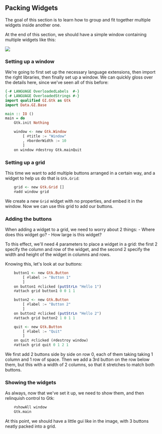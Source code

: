 ## Packing Widgets

The goal of this section is to learn how to group and fit together
multiple widgets inside another one.

At the end of this section, we should have a simple window containing
multiple widgets like this:

![](https://developer.gnome.org/gtk3/3.24/grid-packing.png)

### Setting up a window
We're going to first set up the necessary language extensions, then import the
right libraries, then finally set up a window.
We can quickly gloss over the details here, since we've seen all of this before:
```haskell
{-# LANGUAGE OverloadedLabels  #-}
{-# LANGUAGE OverloadedStrings #-}
import qualified GI.Gtk as Gtk
import Data.GI.Base

main :: IO ()
main = do
    Gtk.init Nothing

    window <- new Gtk.Window
        [ #title := "Window"
        , #borderWidth := 10
        ]
    on window #destroy Gtk.mainQuit
```

### Setting up a grid
This time we want to add multiple buttons arranged in a certain way, and a widget
to help us do that is `Gtk.Grid`:
```haskell
    grid <- new Gtk.Grid []
    #add window grid
```
We create a new `Grid` widget with no properties, and embed it in the window.
Now we can use this grid to add our buttons.

### Adding the buttons
When adding a widget to a grid, we need to worry about 2 things:
    - Where does this widget go?
    - How large is this widget?

To this effect, we'll need 4 parameters to place a widget in a grid:
the first 2 specify the column and row of the widget, and the second 2
specify the width and height of the widget in columns and rows.

Knowing this, let's look at our buttons:
```haskell
    button1 <- new Gtk.Button
        [ #label := "Button 1"
        ]
    on button1 #clicked (putStrLn "Hello 1")
    #attach grid button1 0 0 1 1

    button2 <- new Gtk.Button
        [ #label := "Button 2"
        ]
    on button2 #clicked (putStrLn "Hello 2")        
    #attach grid button2 1 0 1 1

    quit <- new Gtk.Button
        [ #label := "Quit"
        ]
    on quit #clicked (#destroy window)
    #attach grid quit 0 1 2 1
```

We first add 2 buttons side by side on row 0, each of them taking
taking 1 column and 1 row of space. Then we add a 3rd button on the row below them,
but this with a width of 2 columns, so that it stretches to match both buttons.


### Showing the widgets
As always, now that we've set it up, we need to show them, and then relinquish
control to Gtk:
```haskell
    #showAll window
    Gtk.main    
```

At this point, we should have a little gui like in the image, with 3 buttons
neatly packed into a grid.
